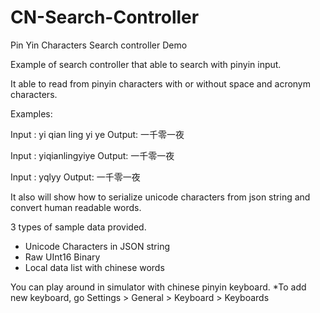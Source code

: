 # CN-Search-Controller
Pin Yin Characters Search controller Demo 

Example of search controller that able to search with pinyin input.

It able to read from pinyin characters with or without space and acronym characters.

Examples:

Input : yi qian ling yi ye
Output: 一千零一夜 

Input : yiqianlingyiye
Output: 一千零一夜 

Input : yqlyy
Output: 一千零一夜 

It also will show how to serialize unicode characters from json string and convert human readable words.

3 types of sample data provided.
- Unicode Characters in JSON string
- Raw UInt16 Binary 
- Local data list with chinese words 

You can play around in simulator with chinese pinyin keyboard.
*To add new keyboard, go Settings > General > Keyboard > Keyboards
